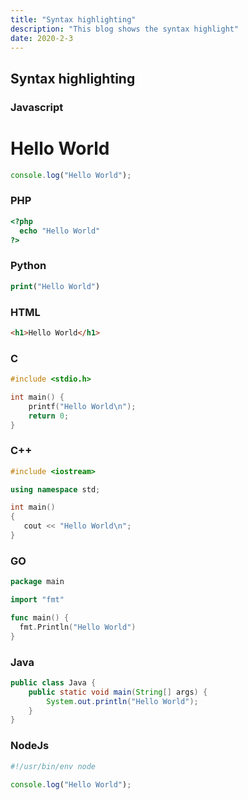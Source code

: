```yaml
---
title: "Syntax highlighting"
description: "This blog shows the syntax highlight"
date: 2020-2-3
---
```


## Syntax highlighting

### Javascript

<h1>Hello World</h1>

```js
console.log("Hello World");
```

### PHP

```php
<?php
  echo "Hello World"
?>
```

### Python

```php
print("Hello World")
```

### HTML

```html
<h1>Hello World</h1>
```

### C

```c
#include <stdio.h>

int main() {
	printf("Hello World\n");
	return 0;
}
```

### C++

```cpp
#include <iostream>

using namespace std;

int main()
{
   cout << "Hello World\n";
}
```

### GO

```go
package main

import "fmt"

func main() {
  fmt.Println("Hello World")
}
```

### Java

```java
public class Java {
	public static void main(String[] args) {
		System.out.println("Hello World");
	}
}
```

### NodeJs

```js
#!/usr/bin/env node

console.log("Hello World");
```

